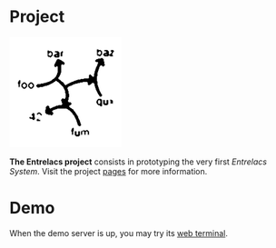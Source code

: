 # Project

![Arrows Logo](pictures/arrows-logo-2.png)

**The Entrelacs project** consists in prototyping the very first *Entrelacs System*. Visit the project [pages](https://miellaby.github.io/entrelacs/ProjectHome) for more information.

# Demo

When the demo server is up, you may try its [web terminal](https://miellaby.github.io/entrelacs/web-terminal/index.html#pub).
